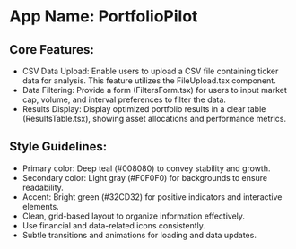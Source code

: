 # **App Name**: PortfolioPilot

## Core Features:

- CSV Data Upload: Enable users to upload a CSV file containing ticker data for analysis. This feature utilizes the FileUpload.tsx component.
- Data Filtering: Provide a form (FiltersForm.tsx) for users to input market cap, volume, and interval preferences to filter the data.
- Results Display: Display optimized portfolio results in a clear table (ResultsTable.tsx), showing asset allocations and performance metrics.

## Style Guidelines:

- Primary color: Deep teal (#008080) to convey stability and growth.
- Secondary color: Light gray (#F0F0F0) for backgrounds to ensure readability.
- Accent: Bright green (#32CD32) for positive indicators and interactive elements.
- Clean, grid-based layout to organize information effectively.
- Use financial and data-related icons consistently.
- Subtle transitions and animations for loading and data updates.